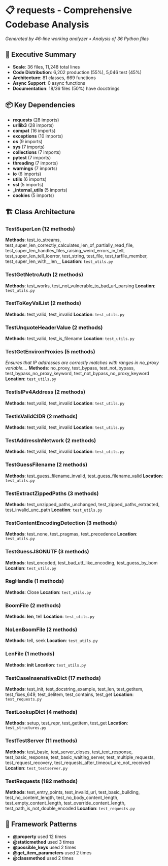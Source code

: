 # 📋 requests - Comprehensive Codebase Analysis

*Generated by 46-line working analyzer • Analysis of 36 Python files*

## 🎯 Executive Summary

- **Scale**: 36 files, 11,248 total lines
- **Code Distribution**: 6,202 production (55%), 5,046 test (45%)
- **Architecture**: 81 classes, 669 functions
- **Async Support**: 0 async functions
- **Documentation**: 18/36 files (50%) have docstrings

## 📦 Key Dependencies

- **requests** (28 imports)
- **urllib3** (28 imports)
- **compat** (16 imports)
- **exceptions** (10 imports)
- **os** (9 imports)
- **sys** (7 imports)
- **collections** (7 imports)
- **pytest** (7 imports)
- **threading** (7 imports)
- **warnings** (7 imports)
- **io** (6 imports)
- **utils** (6 imports)
- **ssl** (5 imports)
- **_internal_utils** (5 imports)
- **cookies** (5 imports)

## 🏗️ Class Architecture

### TestSuperLen (12 methods)
**Methods**: test_io_streams, test_super_len_correctly_calculates_len_of_partially_read_file, test_super_len_handles_files_raising_weird_errors_in_tell, test_super_len_tell_ioerror, test_string, test_file, test_tarfile_member, test_super_len_with__len__
**Location**: `test_utils.py`

### TestGetNetrcAuth (2 methods)
**Methods**: test_works, test_not_vulnerable_to_bad_url_parsing
**Location**: `test_utils.py`

### TestToKeyValList (2 methods)
**Methods**: test_valid, test_invalid
**Location**: `test_utils.py`

### TestUnquoteHeaderValue (2 methods)
**Methods**: test_valid, test_is_filename
**Location**: `test_utils.py`

### TestGetEnvironProxies (5 methods)
*Ensures that IP addresses are correctly matches with ranges
in no_proxy variable....*
**Methods**: no_proxy, test_bypass, test_not_bypass, test_bypass_no_proxy_keyword, test_not_bypass_no_proxy_keyword
**Location**: `test_utils.py`

### TestIsIPv4Address (2 methods)
**Methods**: test_valid, test_invalid
**Location**: `test_utils.py`

### TestIsValidCIDR (2 methods)
**Methods**: test_valid, test_invalid
**Location**: `test_utils.py`

### TestAddressInNetwork (2 methods)
**Methods**: test_valid, test_invalid
**Location**: `test_utils.py`

### TestGuessFilename (2 methods)
**Methods**: test_guess_filename_invalid, test_guess_filename_valid
**Location**: `test_utils.py`

### TestExtractZippedPaths (3 methods)
**Methods**: test_unzipped_paths_unchanged, test_zipped_paths_extracted, test_invalid_unc_path
**Location**: `test_utils.py`

### TestContentEncodingDetection (3 methods)
**Methods**: test_none, test_pragmas, test_precedence
**Location**: `test_utils.py`

### TestGuessJSONUTF (3 methods)
**Methods**: test_encoded, test_bad_utf_like_encoding, test_guess_by_bom
**Location**: `test_utils.py`

### RegHandle (1 methods)
**Methods**: Close
**Location**: `test_utils.py`

### BoomFile (2 methods)
**Methods**: __len__, tell
**Location**: `test_utils.py`

### NoLenBoomFile (2 methods)
**Methods**: tell, seek
**Location**: `test_utils.py`

### LenFile (1 methods)
**Methods**: __init__
**Location**: `test_utils.py`

### TestCaseInsensitiveDict (17 methods)
**Methods**: test_init, test_docstring_example, test_len, test_getitem, test_fixes_649, test_delitem, test_contains, test_get
**Location**: `test_requests.py`

### TestLookupDict (4 methods)
**Methods**: setup, test_repr, test_getitem, test_get
**Location**: `test_structures.py`

### TestTestServer (11 methods)
**Methods**: test_basic, test_server_closes, test_text_response, test_basic_response, test_basic_waiting_server, test_multiple_requests, test_request_recovery, test_requests_after_timeout_are_not_received
**Location**: `test_testserver.py`

### TestRequests (182 methods)
**Methods**: test_entry_points, test_invalid_url, test_basic_building, test_no_content_length, test_no_body_content_length, test_empty_content_length, test_override_content_length, test_path_is_not_double_encoded
**Location**: `test_requests.py`

## 🎯 Framework Patterns

- **@property** used 12 times
- **@staticmethod** used 3 times
- **@possible_keys** used 2 times
- **@get_item_parameters** used 2 times
- **@classmethod** used 2 times
